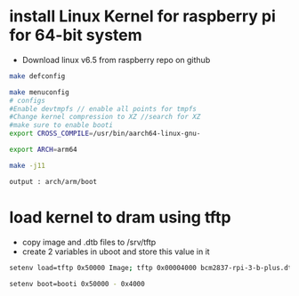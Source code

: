 # install Linux Kernel for raspberry pi for 64-bit system
- Download linux v6.5 from raspberry repo on github

```sh
make defconfig

make menuconfig
# configs
#Enable devtmpfs // enable all points for tmpfs
#Change kernel compression to XZ //search for XZ
#make sure to enable booti
export CROSS_COMPILE=/usr/bin/aarch64-linux-gnu-

export ARCH=arm64

make -j11

output : arch/arm/boot

```
# load kernel to dram using tftp

- copy image and .dtb files to /srv/tftp
- create 2 variables in uboot and store this value in it

```sh
setenv load=tftp 0x50000 Image; tftp 0x00004000 bcm2837-rpi-3-b-plus.dtb

setenv boot=booti 0x50000 - 0x4000

```